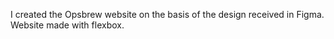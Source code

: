 I created the Opsbrew website on the basis of the design received in Figma.
Website made with flexbox.
